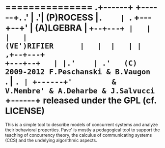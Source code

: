 ===============
   .+------+                                         +------+.
 .' |    .'|   (P)ROCESS                             |`.    | `.
+---+--+'  |             (A)LGEBRA                   |  `+--+---+
|   |  |   |                        (VE')RIFIER      |   |  |   |
|  ,+--+---+                                         +---+--+   |
|.'    | .'   (C) 2009-2012 F.Peschanski & B.Vaugon   `. |   `. |
+------+'         & V.Membre' & A.Deharbe & J.Salvucci  `+------+
              released under the GPL (cf. LICENSE)
===============

This is a simple tool to describe models of concurrent systems and analyze
their behavioral properties.
Pave' is mostly a pedagogical tool to support the teaching of
concurrency theory, the calculus of communicating systems (CCS)
 and the undelying algorithmic aspects.
